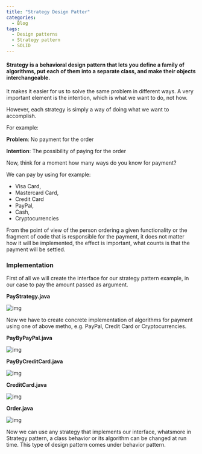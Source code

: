 ```yaml
---
title: "Strategy Design Patter"
categories:
  - Blog 
tags:
  - Design patterns
  - Strategy pattern
  - SOLID
---
```


#### Strategy is a behavioral design pattern that lets you define a family of algorithms, put each of them into a separate class, and make their objects interchangeable.

It makes it easier for us to solve the same problem in different ways.
A very important element is the intention, which is what we want to do, not how.

However, each strategy is simply a way of doing what we want to accomplish.

For example:

**Problem**: No payment for the order

**Intention**:  The possibility of paying for the order

Now, think for a moment how many ways do you know for payment?

We can pay by using for example:
* Visa Card,
* Mastercard Card,
* Credit Card
* PayPal,
* Cash,
* Cryptocurrencies

From the point of view of the person ordering a given functionality or the fragment of code that is responsible for the payment, it does not matter how it will be implemented, the effect is important, what counts is that the payment will be settled.

### **Implementation**

First of all we will create the interface for our strategy pattern example, in our case to pay the amount passed as argument.

**PayStrategy.java**

![img]({{site.url}}/assets/blog_images/2021-12-08-strategy-design-pattern/strategy1.png)

Now we have to create concrete implementation of algorithms for payment using one of above metho, e.g. PayPal, Credit Card or Cryptocurrencies.

**PayByPayPal.java**

![img]({{site.url}}/assets/blog_images/2021-12-08-strategy-design-pattern/strategy2.png)

**PayByCreditCard.java**

![img]({{site.url}}/assets/blog_images/2021-12-08-strategy-design-pattern/strategy4.png)

**CreditCard.java**

![img]({{site.url}}/assets/blog_images/2021-12-08-strategy-design-pattern/strategy5.png)

**Order.java**

![img]({{site.url}}/assets/blog_images/2021-12-08-strategy-design-pattern/strategy6.png)

Now we can use any strategy that implements our interface, whatsmore in Strategy pattern, a class behavior or its algorithm can be changed at run time. This type of design pattern comes under behavior pattern.
	 